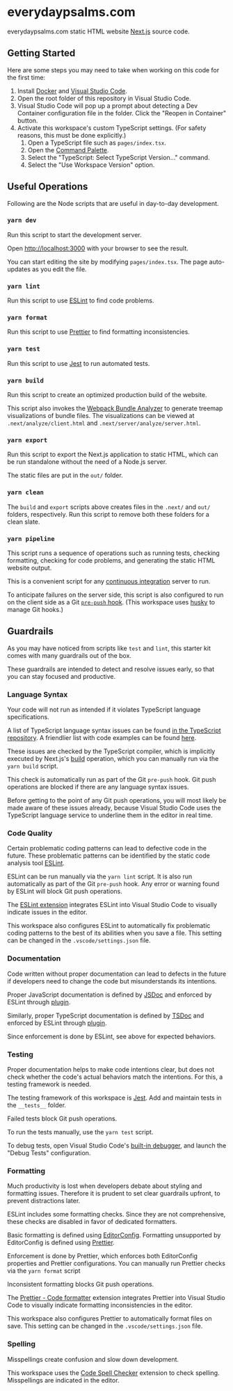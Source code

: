 # everydaypsalms.com

everydaypsalms.com static HTML website [Next.js](https://nextjs.org/) source code.

## Getting Started

Here are some steps you may need to take when working on this code for the first time:

1. Install [Docker](https://www.docker.com/products/docker-desktop) and [Visual Studio Code](https://code.visualstudio.com/Download).
1. Open the root folder of this repository in Visual Studio Code.
1. Visual Studio Code will pop up a prompt about detecting a Dev Container configuration file in the folder. Click the "Reopen in Container" button.
1. Activate this workspace's custom TypeScript settings. (For safety reasons, this must be done explicitly.)
   1. Open a TypeScript file such as `pages/index.tsx`.
   1. Open the [Command Palette](https://code.visualstudio.com/docs/getstarted/userinterface#_command-palette).
   1. Select the "TypeScript: Select TypeScript Version..." command.
   1. Select the "Use Workspace Version" option.

## Useful Operations

Following are the Node scripts that are useful in day-to-day development.

### `yarn dev`

Run this script to start the development server.

Open [http://localhost:3000](http://localhost:3000) with your browser to see the result.

You can start editing the site by modifying `pages/index.tsx`. The page auto-updates as you edit the file.

### `yarn lint`

Run this script to use [ESLint](https://eslint.org/) to find code problems.

### `yarn format`

Run this script to use [Prettier](https://prettier.io/) to find formatting inconsistencies.

### `yarn test`

Run this script to use [Jest](https://jestjs.io/) to run automated tests.

### `yarn build`

Run this script to create an optimized production build of the website.

This script also invokes the [Webpack Bundle Analyzer](https://github.com/webpack-contrib/webpack-bundle-analyzer) to generate treemap visualizations of bundle files. The visualizations can be viewed at `.next/analyze/client.html` and `.next/server/analyze/server.html`.

### `yarn export`

Run this script to export the Next.js application to static HTML, which can be run standalone without the need of a Node.js server.

The static files are put in the `out/` folder.

### `yarn clean`

The `build` and `export` scripts above creates files in the `.next/` and `out/` folders, respectively. Run this script to remove both these folders for a clean slate.

### `yarn pipeline`

This script runs a sequence of operations such as running tests, checking formatting, checking for code problems, and generating the static HTML website output.

This is a convenient script for any [continuous integration](https://en.wikipedia.org/wiki/Continuous_integration) server to run.

To anticipate failures on the server side, this script is also configured to run on the client side as a Git [`pre-push` hook](https://git-scm.com/docs/githooks#_pre_push). (This workspace uses [husky](https://typicode.github.io/husky/) to manage Git hooks.)

## Guardrails

As you may have noticed from scripts like `test` and `lint`, this starter kit comes with many guardrails out of the box.

These guardrails are intended to detect and resolve issues early, so that you can stay focused and productive.

### Language Syntax

Your code will not run as intended if it violates TypeScript language specifications.

A list of TypeScript language syntax issues can be found [in the TypeScript repository](https://github.com/microsoft/TypeScript/blob/main/src/compiler/diagnosticMessages.json). A friendlier list with code examples can be found [here](https://typescript.tv/error-ts/).

These issues are checked by the TypeScript compiler, which is implicitly executed by Next.js's [build](https://nextjs.org/docs/api-reference/cli#build) operation, which you can manually run via the `yarn build` script.

This check is automatically run as part of the Git `pre-push` hook. Git push operations are blocked if there are any language syntax issues.

Before getting to the point of any Git push operations, you will most likely be made aware of these issues already, because Visual Studio Code uses the TypeScript language service to underline them in the editor in real time.

### Code Quality

Certain problematic coding patterns can lead to defective code in the future. These problematic patterns can be identified by the static code analysis tool [ESLint](https://eslint.org/).

ESLint can be run manually via the `yarn lint` script. It is also run automatically as part of the Git `pre-push` hook. Any error or warning found by ESLint will block Git push operations.

The [ESLint extension](https://marketplace.visualstudio.com/items?itemName=dbaeumer.vscode-eslint) integrates ESLint into Visual Studio Code to visually indicate issues in the editor.

This workspace also configures ESLint to automatically fix problematic coding patterns to the best of its abilities when you save a file. This setting can be changed in the `.vscode/settings.json` file.

### Documentation

Code written without proper documentation can lead to defects in the future if developers need to change the code but misunderstands its intentions.

Proper JavaScript documentation is defined by [JSDoc](https://jsdoc.app/) and enforced by ESLint through [plugin](https://github.com/gajus/eslint-plugin-jsdoc).

Similarly, proper TypeScript documentation is defined by [TSDoc](https://tsdoc.org/) and enforced by ESLint through [plugin](https://tsdoc.org/pages/packages/eslint-plugin-tsdoc/).

Since enforcement is done by ESLint, see above for expected behaviors.

### Testing

Proper documentation helps to make code intentions clear, but does not check whether the code's actual behaviors match the intentions. For this, a testing framework is needed.

The testing framework of this workspace is [Jest](https://jestjs.io/). Add and maintain tests in the `__tests__` folder.

Failed tests block Git push operations.

To run the tests manually, use the `yarn test` script.

To debug tests, open Visual Studio Code's [built-in debugger](https://code.visualstudio.com/Docs/editor/debugging), and launch the "Debug Tests" configuration.

### Formatting

Much productivity is lost when developers debate about styling and formatting issues. Therefore it is prudent to set clear guardrails upfront, to prevent distractions later.

ESLint includes some formatting checks. Since they are not comprehensive, these checks are disabled in favor of dedicated formatters.

Basic formatting is defined using [EditorConfig](https://editorconfig.org/). Formatting unsupported by EditorConfig is defined using [Prettier](https://prettier.io/).

Enforcement is done by Prettier, which enforces both EditorConfig properties and Prettier configurations. You can manually run Prettier checks via the `yarn format` script

Inconsistent formatting blocks Git push operations.

The [Prettier - Code formatter](https://marketplace.visualstudio.com/items?itemName=esbenp.prettier-vscode) extension integrates Prettier into Visual Studio Code to visually indicate formatting inconsistencies in the editor.

This workspace also configures Prettier to automatically format files on save. This setting can be changed in the `.vscode/settings.json` file.

### Spelling

Misspellings create confusion and slow down development.

This workspace uses the [Code Spell Checker](https://marketplace.visualstudio.com/items?itemName=streetsidesoftware.code-spell-checker) extension to check spelling. Misspellings are indicated in the editor.
